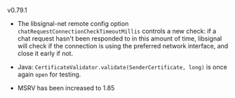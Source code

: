 v0.79.1

- The libsignal-net remote config option `chatRequestConnectionCheckTimeoutMillis` controls a new check: if a chat request hasn't been responded to in this amount of time, libsignal will check if the connection is using the preferred network interface, and close it early if not.

- Java: `CertificateValidator.validate(SenderCertificate, long)` is once again `open` for testing.

- MSRV has been increased to 1.85
